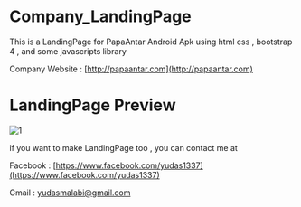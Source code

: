# Company_LandingPage
This is a LandingPage for PapaAntar Android Apk using html css , bootstrap 4 , and some javascripts library

Company Website : [http://papaantar.com](http://papaantar.com)

# LandingPage Preview
![1](https://user-images.githubusercontent.com/49679669/74740403-636a5200-528d-11ea-8180-d0c8f8587cc8.gif)

if you want to make LandingPage too , you can contact me at 

Facebook : [https://www.facebook.com/yudas1337](https://www.facebook.com/yudas1337)

Gmail    : [yudasmalabi@gmail.com](yudasmalabi@gmail.com)

